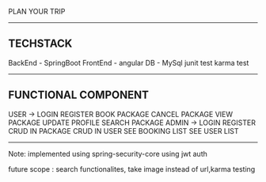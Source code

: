 PLAN YOUR TRIP
________________________________________________________
TECHSTACK
----------
BackEnd - SpringBoot
FrontEnd - angular
DB - MySql
junit test
karma test
____________________

FUNCTIONAL COMPONENT
--------------------

USER ->
    LOGIN
    REGISTER
    BOOK PACKAGE
    CANCEL PACKAGE
    VIEW PACKAGE
    UPDATE PROFILE
    SEARCH PACKAGE
ADMIN ->
    LOGIN 
    REGISTER
    CRUD IN PACKAGE
    CRUD IN USER
    SEE BOOKING LIST
    SEE USER LIST
___________________

Note: implemented using spring-security-core using jwt auth

future scope : search functionalites, take image instead of url,karma testing
